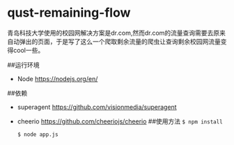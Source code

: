 # qust-remaining-flow
青岛科技大学使用的校园网解决方案是dr.com,然而dr.com的流量查询需要去原来自动弹出的页面，于是写了这么一个爬取剩余流量的爬虫让查询剩余校园网流量变得cool一些。

##运行环境
+ Node <https://nodejs.org/en/>
  
##依赖
+ superagent <https://github.com/visionmedia/superagent>
+ cheerio <https://github.com/cheeriojs/cheerio>
##使用方法
  `$ npm install`

  `$ node app.js`
